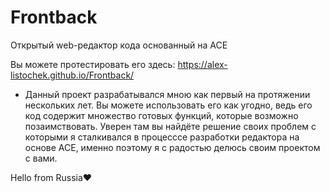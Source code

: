 # Frontback
Открытый web-редактор кода основанный на ACE

Вы можете протестировать его здесь: https://alex-listochek.github.io/Frontback/

- Данный проект разрабатывался мною как первый на протяжении нескольких лет.
  Вы можете использовать его как угодно, ведь его код содержит множество готовых функций, которые возможно позаимствовать.
  Уверен там вы найдёте решение своих проблем с которыми я сталкивался в процесссе разработки редактора на основе ACE, именно поэтому я с радостью делюсь своим проектом с вами.

 Hello from Russia❤
